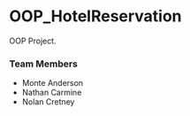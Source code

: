 # OOP_HotelReservation
OOP Project. 

### Team Members
* Monte Anderson
* Nathan Carmine
* Nolan Cretney
